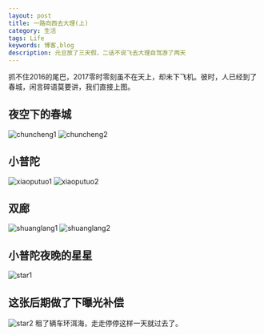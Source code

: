 ```yaml
---
layout: post
title: 一路向西去大理(上)
category: 生活
tags: Life
keywords: 博客,blog
description: 元旦放了三天假，二话不说飞去大理自驾游了两天
---
```


抓不住2016的尾巴，2017零时零刻虽不在天上，却未下飞机。彼时，人已经到了春城，闲言碎语莫要讲，我们直接上图。
## 夜空下的春城 ##
![chuncheng1](/assets/img/DaLi1/1.jpg)
![chuncheng2](/assets/img/DaLi1/2.jpg)
## 小普陀 ##
![xiaoputuo1](/assets/img/DaLi1/3.jpg)
![xiaoputuo2](/assets/img/DaLi1/4.jpg)
## 双廊 ##
![shuanglang1](/assets/img/DaLi1/5.jpg)
![shuanglang2](/assets/img/DaLi1/6.jpg)
## 小普陀夜晚的星星 ##
![star1](/assets/img/DaLi1/7.jpg)
## 这张后期做了下曝光补偿 ##
![star2](/assets/img/DaLi1/8.jpg)
租了辆车环洱海，走走停停这样一天就过去了。